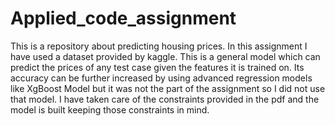 # Applied_code_assignment
This is a repository about predicting housing prices. 
In this assignment I have used a dataset provided by kaggle.
This is a general model which can predict the prices of any test case given the features it is trained on.
Its accuracy can be further increased by using advanced regression models like XgBoost Model but it was not the part of the assignment so I did not use that model.
I have taken care of the constraints provided in the pdf and the model is built keeping those constraints in mind.
